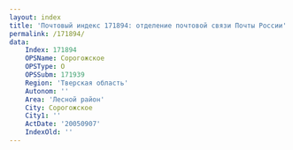 ```yaml
---
layout: index
title: 'Почтовый индекс 171894: отделение почтовой связи Почты России'
permalink: /171894/
data:
    Index: 171894
    OPSName: Сорогожское
    OPSType: О
    OPSSubm: 171939
    Region: 'Тверская область'
    Autonom: ''
    Area: 'Лесной район'
    City: Сорогожское
    City1: ''
    ActDate: '20050907'
    IndexOld: ''
---
```

